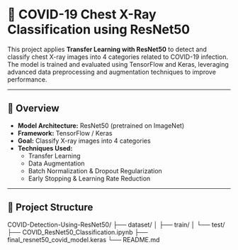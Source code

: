 # 🧠 COVID-19 Chest X-Ray Classification using ResNet50

This project applies **Transfer Learning with ResNet50** to detect and classify chest X-ray images into 4 categories related to COVID-19 infection.  
The model is trained and evaluated using TensorFlow and Keras, leveraging advanced data preprocessing and augmentation techniques to improve performance.

---

## 📌 Overview

- **Model Architecture:** ResNet50 (pretrained on ImageNet)
- **Framework:** TensorFlow / Keras
- **Goal:** Classify X-ray images into 4 categories
- **Techniques Used:**
  - Transfer Learning  
  - Data Augmentation  
  - Batch Normalization & Dropout Regularization  
  - Early Stopping & Learning Rate Reduction  

---

## 📁 Project Structure
COVID-Detection-Using-ResNet50/
├── dataset/
│ ├── train/
│ └── test/
├── COVID_ResNet50_Classification.ipynb
├── final_resnet50_covid_model.keras
└── README.md 

